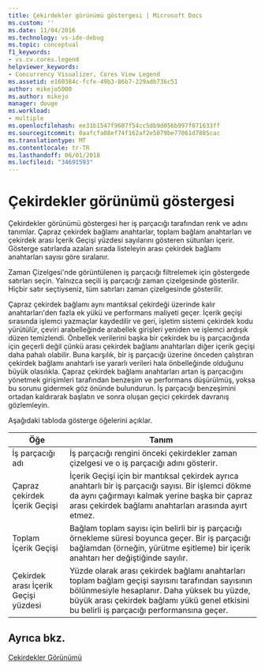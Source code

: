 ```yaml
---
title: Çekirdekler görünümü göstergesi | Microsoft Docs
ms.custom: ''
ms.date: 11/04/2016
ms.technology: vs-ide-debug
ms.topic: conceptual
f1_keywords:
- vs.cv.cores.legend
helpviewer_keywords:
- Concurrency Visualizer, Cores View Legend
ms.assetid: e160384c-fcfe-49b3-86b7-229adb736c51
author: mikejo5000
ms.author: mikejo
manager: douge
ms.workload:
- multiple
ms.openlocfilehash: ee31b1547f9607f54cc5db9d056b997f071633ff
ms.sourcegitcommit: 0aafcfa08ef74f162af2e5079be77061d7885cac
ms.translationtype: MT
ms.contentlocale: tr-TR
ms.lasthandoff: 06/01/2018
ms.locfileid: "34691593"
---
```

# <a name="cores-view-legend"></a>Çekirdekler görünümü göstergesi
Çekirdekler görünümü göstergesi her iş parçacığı tarafından renk ve adını tanımlar. Çapraz çekirdek bağlamı anahtarlar, toplam bağlam anahtarları ve çekirdek arası İçerik Geçişi yüzdesi sayılarını gösteren sütunları içerir. Gösterge satırlarda azalan sırada listeleyin arası çekirdek bağlamı anahtarları sayısı göre sıralanır.  
  
 Zaman Çizelgesi'nde görüntülenen iş parçacığı filtrelemek için göstergede satırları seçin. Yalnızca seçili iş parçacığı zaman çizelgesinde gösterilir. Hiçbir satır seçtiyseniz, tüm satırları zaman çizelgesinde gösterilir.  
  
 Çapraz çekirdek bağlamı aynı mantıksal çekirdeği üzerinde kalır anahtarları'den fazla ek yükü ve performans maliyeti geçer. İçerik geçişi sırasında işlemci yazmaçlar kaydedilir ve geri, işletim sistemi çekirdek kodu yürütülür, çeviri arabelleğinde arabellek girişleri yeniden ve işlemci ardışık düzen temizlendi. Önbellek verilerini başka bir çekirdek bu iş parçacığında için geçerli değil çünkü arası çekirdek bağlamı anahtarları diğer içerik geçişi daha pahalı olabilir. Buna karşılık, bir iş parçacığı üzerine önceden çalıştıran çekirdek bağlamı anahtarlı ise yararlı verileri hala önbelleğinde olduğunu büyük olasılıkla. Çapraz çekirdek bağlamı anahtarları artan iş parçacığını yönetmek girişimleri tarafından benzeşim ve performans düşürülmüş, yoksa bu sorunu gidermek göz önünde bulundurun. İş parçacığı benzeşimini ortadan kaldırarak başlatın ve sonra oluşan geçici çekirdek davranış gözlemleyin.  
  
 Aşağıdaki tabloda gösterge öğelerini açıklar.  
  
|Öğe|Tanım|  
|-------------|----------------|  
|İş parçacığı adı|İş parçacığı rengini önceki çekirdekler zaman çizelgesi ve o iş parçacığı adını gösterir.|  
|Çapraz çekirdek İçerik Geçişi|İçerik Geçişi için bir mantıksal çekirdek ayrıca anahtarlı bir iş parçacığı sayısı. Bir işlemci dökme da aynı çağırmayı kalmak yerine başka bir çapraz arası çekirdek bağlamı anahtarları arasında ayırt etmez.|  
|Toplam İçerik Geçişi|Bağlam toplam sayısı için belirli bir iş parçacığı örnekleme süresi boyunca geçer. Bir iş parçacığı bağlamdan (örneğin, yürütme eşitleme) bir içerik anahtarı her değiştiğinde sayılır.|  
|Çekirdek arası İçerik Geçişi yüzdesi|Yüzde olarak arası çekirdek bağlamı anahtarları toplam bağlam geçişi sayısını tarafından sayısının bölünmesiyle hesaplanır. Daha yüksek bu yüzde, büyük arası çekirdek bağlamı yükü genel etkisini bu belirli iş parçacığı performansına geçer.|  
  
## <a name="see-also"></a>Ayrıca bkz.  
 [Çekirdekler Görünümü](../profiling/cores-view.md)